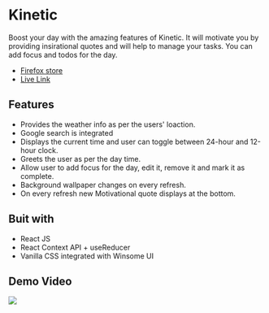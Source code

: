 # Kinetic

Boost your day with the amazing features of Kinetic. It will motivate you by providing insirational quotes and will help to manage your tasks.
You can add focus and todos for the day.

- [Firefox store](https://addons.mozilla.org/en-US/firefox/addon/kinetic-extension/)
- [Live Link](https://kinetic-extension.netlify.app/)

## Features

- Provides the weather info as per the users' loaction.
- Google search is integrated
- Displays the current time and user can toggle between 24-hour and 12-hour clock.
- Greets the user as per the day time.
- Allow user to add focus for the day, edit it, remove it and mark it as complete.
- Background wallpaper changes on every refresh.
- On every refresh new Motivational quote displays at the bottom.

## Buit with

- React JS
- React Context API + useReducer
- Vanilla CSS integrated with Winsome UI

## Demo Video

![](https://github.com/AnjaliDeshwani/kinetic-extension/blob/dev/src/assets/extension-demo.gif)
